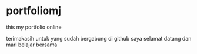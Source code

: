 # portfoliomj
this my portfolio online

terimakasih untuk yang sudah bergabung di github saya 
selamat datang dan
mari belajar bersama 

